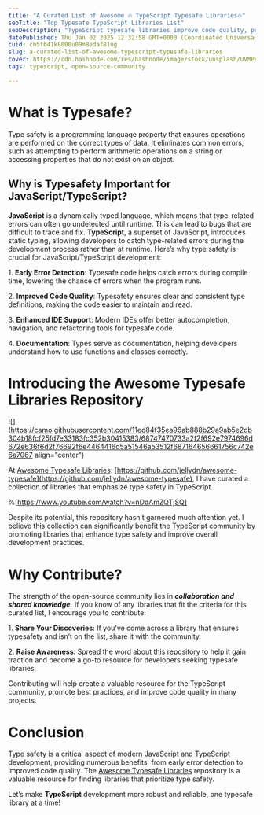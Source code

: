 ```yaml
---
title: "A Curated List of Awesome 🔥 TypeScript Typesafe Libraries🔥"
seoTitle: "Top Typesafe TypeScript Libraries List"
seoDescription: "TypeScript typesafe libraries improve code quality, promote best practices, and enhance development with early error detection"
datePublished: Thu Jan 02 2025 12:32:58 GMT+0000 (Coordinated Universal Time)
cuid: cm5fb41k8000u09m8edaf81ug
slug: a-curated-list-of-awesome-typescript-typesafe-libraries
cover: https://cdn.hashnode.com/res/hashnode/image/stock/unsplash/UVMPVIRCF5w/upload/cfcfe4e0c1b647264034e19bd4f7f9de.jpeg
tags: typescript, open-source-community

---
```


# **What is Typesafe?**

Type safety is a programming language property that ensures operations are performed on the correct types of data. It eliminates common errors, such as attempting to perform arithmetic operations on a string or accessing properties that do not exist on an object.

## **Why is Typesafety Important for JavaScript/TypeScript?**

**JavaScript** is a dynamically typed language, which means that type-related errors can often go undetected until runtime. This can lead to bugs that are difficult to trace and fix. **TypeScript**, a superset of JavaScript, introduces static typing, allowing developers to catch type-related errors during the development process rather than at runtime. Here’s why type safety is crucial for JavaScript/TypeScript development:

1\. **Early Error Detection**: Typesafe code helps catch errors during compile time, lowering the chance of errors when the program runs.

2\. **Improved Code Quality**: Typesafety ensures clear and consistent type definitions, making the code easier to maintain and read.

3\. **Enhanced IDE Support**: Modern IDEs offer better autocompletion, navigation, and refactoring tools for typesafe code.

4\. **Documentation**: Types serve as documentation, helping developers understand how to use functions and classes correctly.

# **Introducing the Awesome Typesafe Libraries Repository**

![](https://camo.githubusercontent.com/11ed84f35ea96ab888b29a9ab5e2db304b18fcf25fd7e33183fc352b30415383/68747470733a2f2f692e7974696d672e636f6d2f76692f6e4464416d5a51546a53512f687164656661756c742e6a7067 align="center")

At [Awesome Typesafe Libraries](https://github.com/jellydn/awesome-typesafe): [https://github.com/jellydn/awesome-typesafe](https://github.com/jellydn/awesome-typesafe), I have curated a collection of libraries that emphasize type safety in TypeScript.

%[https://www.youtube.com/watch?v=nDdAmZQTjSQ] 

Despite its potential, this repository hasn’t garnered much attention yet. I believe this collection can significantly benefit the TypeScript community by promoting libraries that enhance type safety and improve overall development practices.

# **Why Contribute?**

The strength of the open-source community lies in ***collaboration and shared knowledge.*** If you know of any libraries that fit the criteria for this curated list, I encourage you to contribute:

1\. **Share Your Discoveries**: If you’ve come across a library that ensures typesafety and isn’t on the list, share it with the community.

2\. **Raise Awareness**: Spread the word about this repository to help it gain traction and become a go-to resource for developers seeking typesafe libraries.

Contributing will help create a valuable resource for the TypeScript community, promote best practices, and improve code quality in many projects.

# **Conclusion**

Type safety is a critical aspect of modern JavaScript and TypeScript development, providing numerous benefits, from early error detection to improved code quality. The [Awesome Typesafe Libraries](https://github.com/jellydn/awesome-typesafe) repository is a valuable resource for finding libraries that prioritize type safety.

Let’s make **TypeScript** development more robust and reliable, one typesafe library at a time!